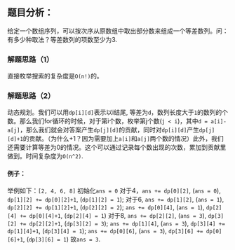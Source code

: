 ## 题目分析：

给定一个数组序列，可以按次序从原数组中取出部分数来组成一个等差数列。问：有多少种取法？等差数列的项数至少为3.

### 解题思路（1）
直接枚举搜索的复杂度是`O(n!)`的。
### 解题思路（2）
动态规划。我们可以用`dp[i][d]`表示以i结尾, 等差为`d`，数列长度大于`1`的数列的个数。那么我们for循环的时候，对于第i个数，枚举第j个数(`j < i`)，其中`d = a[i]-a[j]`，那么我们就会对答案产生`dp[j][d]`的贡献，同时对`dp[i][d]`产生`dp[j][d]+1`的贡献。（为什么+1？因为需要加上`a[i]`和`a[j]`两个数的情况）此外，我们还需要计算等差为0的情况。这个可以通过记录每个数出现的次数，累加到贡献里做到。时间复杂度为`O(n^2)`.
#### 例子：
举例如下：`[2, 4, 6, 8]`
初始化`ans = 0`
对于4，`ans += dp[0][2]`, (`ans = 0`), `dp[1][2] += dp[0][2]+1`, (`dp[1][2] = 1`);
对于6, `ans += dp[1][2]`, (`ans = 1`), `dp[2][2] += dp[1][2]+1`, (`dp[2][2] = 2`); `ans += dp[0][4]`, (`ans = 1`), `dp[2][4] += dp[0][4]+1`, (`dp[2][4] = 1`)
对于8, `ans += dp[2][2]`, (`ans = 3`), `dp[3][2] += dp[2][2]+1`, (`dp[3][2] = 3`); `ans += dp[1][4]`, (`ans = 3`), `dp[3][4] += dp[1][4]+1`, (`dp[3][4] = 1`); `ans += dp[0][6]`, (`ans = 3`), `dp[3][6] += dp[0][6]+1`, (`dp[3][6] = 1`)
故`ans = 3`.